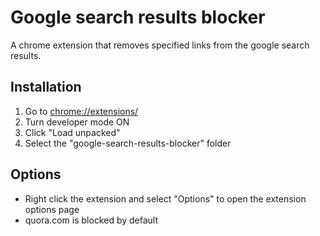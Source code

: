 # Google search results blocker

A chrome extension that removes specified links from the google search results.

## Installation

1. Go to [chrome://extensions/](chrome://extensions/)
2. Turn developer mode ON
3. Click "Load unpacked"
4. Select the "google-search-results-blocker" folder

## Options

* Right click the extension and select "Options" to open the extension options page
* quora.com is blocked by default
